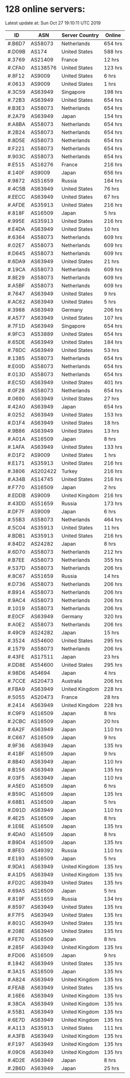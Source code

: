 # 128 online servers:

Latest update at: Sun Oct 27 19:10:11 UTC 2019

| ID | ASN | Server Country | Online |
| -- | --- | -------------- | ------ |
| #.B6D7 | AS58073 | Netherlands | 654 hrs |
| #.D09B | AS174 | United States | 588 hrs |
| #.3769 | AS21409 | France | 12 hrs |
| #.CFA0 | AS138576 | United States | 123 hrs |
| #.8F12 | AS9009 | United States | 6 hrs |
| #.0613 | AS9009 | United States | 1 hrs |
| #.3C59 | AS63949 | Singapore | 198 hrs |
| #.72B3 | AS63949 | United States | 654 hrs |
| #.B3E3 | AS58073 | Netherlands | 654 hrs |
| #.2A79 | AS63949 | Japan | 154 hrs |
| #.A8BA | AS58073 | Netherlands | 654 hrs |
| #.2B24 | AS58073 | Netherlands | 654 hrs |
| #.8D5E | AS58073 | Netherlands | 654 hrs |
| #.F221 | AS58073 | Netherlands | 654 hrs |
| #.903C | AS58073 | Netherlands | 654 hrs |
| #.E515 | AS16276 | France | 216 hrs |
| #.140F | AS9009 | Japan | 656 hrs |
| #.9872 | AS51659 | Russia | 164 hrs |
| #.4C5B | AS63949 | United States | 76 hrs |
| #.EECC | AS63949 | United States | 67 hrs |
| #.AFDE | AS35913 | United States | 216 hrs |
| #.818F | AS16509 | Japan | 5 hrs |
| #.995E | AS35913 | United States | 216 hrs |
| #.E4DA | AS63949 | United States | 10 hrs |
| #.6364 | AS58073 | Netherlands | 609 hrs |
| #.02E7 | AS58073 | Netherlands | 609 hrs |
| #.D645 | AS58073 | Netherlands | 609 hrs |
| #.6DA9 | AS63949 | United States | 21 hrs |
| #.19CA | AS58073 | Netherlands | 609 hrs |
| #.8E29 | AS58073 | Netherlands | 609 hrs |
| #.A5BF | AS58073 | Netherlands | 609 hrs |
| #.7647 | AS63949 | United States | 9 hrs |
| #.AC62 | AS63949 | United States | 5 hrs |
| #.3988 | AS63949 | Germany | 206 hrs |
| #.A577 | AS63949 | United States | 107 hrs |
| #.7F1D | AS63949 | Singapore | 654 hrs |
| #.9FC3 | AS53889 | United States | 654 hrs |
| #.65DE | AS63949 | United States | 184 hrs |
| #.76DC | AS63949 | United States | 53 hrs |
| #.1385 | AS58073 | Netherlands | 654 hrs |
| #.E00D | AS58073 | Netherlands | 654 hrs |
| #.013D | AS58073 | Netherlands | 654 hrs |
| #.EC5D | AS63949 | United States | 401 hrs |
| #.0F28 | AS58073 | Netherlands | 654 hrs |
| #.0690 | AS63949 | United States | 27 hrs |
| #.42A0 | AS63949 | Japan | 654 hrs |
| #.0252 | AS63949 | United States | 153 hrs |
| #.D1F4 | AS63949 | United States | 18 hrs |
| #.9B86 | AS63949 | United States | 13 hrs |
| #.A01A | AS16509 | Japan | 8 hrs |
| #.1AFA | AS63949 | United States | 133 hrs |
| #.D1F2 | AS9009 | United States | 1 hrs |
| #.E171 | AS35913 | United States | 216 hrs |
| #.3806 | AS202422 | Turkey | 216 hrs |
| #.A34B | AS14745 | United States | 216 hrs |
| #.F770 | AS16509 | Japan | 2 hrs |
| #.EDDB | AS9009 | United Kingdom | 216 hrs |
| #.43DD | AS51659 | Russia | 173 hrs |
| #.DF7F | AS9009 | Japan | 6 hrs |
| #.55B3 | AS58073 | Netherlands | 464 hrs |
| #.5C04 | AS35913 | United States | 11 hrs |
| #.BDB1 | AS35913 | United States | 216 hrs |
| #.84D2 | AS24282 | Japan | 8 hrs |
| #.6D70 | AS58073 | Netherlands | 212 hrs |
| #.B7EE | AS58073 | Netherlands | 355 hrs |
| #.537D | AS58073 | Netherlands | 206 hrs |
| #.8C67 | AS51659 | Russia | 14 hrs |
| #.D736 | AS58073 | Netherlands | 206 hrs |
| #.B914 | AS58073 | Netherlands | 206 hrs |
| #.9AC4 | AS58073 | Netherlands | 206 hrs |
| #.1019 | AS58073 | Netherlands | 206 hrs |
| #.E0CF | AS63949 | Germany | 320 hrs |
| #.A0E2 | AS58073 | Netherlands | 206 hrs |
| #.49C9 | AS24282 | Japan | 15 hrs |
| #.3524 | AS54600 | United States | 295 hrs |
| #.1579 | AS58073 | Netherlands | 206 hrs |
| #.43FE | AS17511 | Japan | 23 hrs |
| #.DD8E | AS54600 | United States | 295 hrs |
| #.98D6 | AS4694 | Japan | 4 hrs |
| #.7CCE | AS20473 | Australia | 206 hrs |
| #.FBA9 | AS63949 | United Kingdom | 228 hrs |
| #.5055 | AS20473 | France | 28 hrs |
| #.2414 | AS63949 | United Kingdom | 228 hrs |
| #.C9F9 | AS16509 | Japan | 8 hrs |
| #.2CBC | AS16509 | Japan | 20 hrs |
| #.6A2F | AS63949 | Japan | 110 hrs |
| #.C667 | AS16509 | Japan | 9 hrs |
| #.9F36 | AS63949 | Japan | 135 hrs |
| #.41BF | AS16509 | Japan | 9 hrs |
| #.8B40 | AS63949 | Japan | 110 hrs |
| #.B156 | AS63949 | Japan | 135 hrs |
| #.03F5 | AS63949 | Japan | 110 hrs |
| #.A5E0 | AS16509 | Japan | 6 hrs |
| #.B59C | AS16509 | Japan | 135 hrs |
| #.68B1 | AS16509 | Japan | 5 hrs |
| #.D91D | AS63949 | Japan | 110 hrs |
| #.4E25 | AS16509 | Japan | 8 hrs |
| #.1E6E | AS16509 | Japan | 135 hrs |
| #.4DA0 | AS16509 | Japan | 8 hrs |
| #.B9D4 | AS16509 | Japan | 135 hrs |
| #.8FE0 | AS49392 | Russia | 110 hrs |
| #.E193 | AS16509 | Japan | 5 hrs |
| #.9DA1 | AS63949 | United Kingdom | 135 hrs |
| #.A1D5 | AS63949 | United Kingdom | 135 hrs |
| #.FD2C | AS63949 | United States | 135 hrs |
| #.69A5 | AS16509 | Japan | 5 hrs |
| #.819F | AS51659 | Russia | 134 hrs |
| #.8597 | AS63949 | United States | 135 hrs |
| #.F7F5 | AS63949 | United States | 135 hrs |
| #.801C | AS63949 | United States | 135 hrs |
| #.208E | AS63949 | United States | 135 hrs |
| #.FE70 | AS16509 | Japan | 8 hrs |
| #.285F | AS63949 | United Kingdom | 135 hrs |
| #.FD06 | AS16509 | Japan | 9 hrs |
| #.1842 | AS63949 | United States | 135 hrs |
| #.3A15 | AS16509 | Japan | 135 hrs |
| #.A824 | AS63949 | United Kingdom | 135 hrs |
| #.FEAB | AS63949 | United States | 135 hrs |
| #.16E6 | AS63949 | United Kingdom | 135 hrs |
| #.38CA | AS63949 | United Kingdom | 135 hrs |
| #.55B1 | AS63949 | United Kingdom | 135 hrs |
| #.6E7D | AS63949 | United Kingdom | 135 hrs |
| #.A113 | AS35913 | United States | 111 hrs |
| #.A3FB | AS63949 | United Kingdom | 135 hrs |
| #.F197 | AS63949 | United Kingdom | 135 hrs |
| #.09C6 | AS63949 | United Kingdom | 135 hrs |
| #.4D2E | AS63949 | Japan | 8 hrs |
| #.2B6D | AS63949 | Japan | 25 hrs |

